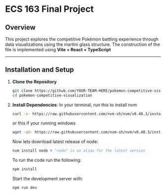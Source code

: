 # ECS 163 Final Project
## Overview

This project explores the competitive Pokémon battling experience through data visualizations using the martini glass structure. The construction of the file is implemented using **Vite + React + TypeScript**

---

## Installation and Setup
1. **Clone the Repository**
    ```bash
    git clone https://github.com/YOUR-TEAM-HERE/pokemon-competitive-visualization.git
    cd pokemon-competitive-visualization
    ```
2. **Install Dependencies**:
    In your terminal, run this to install nvm
    ```bash
    curl -o- https://raw.githubusercontent.com/nvm-sh/nvm/v0.40.3/install.sh | bash
    ```
    or this if your running windows
    ```bash
    wget -qO- https://raw.githubusercontent.com/nvm-sh/nvm/v0.40.3/install.sh | bash
    ```
    Now lets download latest release of node:
     ```bash
    nvm install node # "node" is an alias for the latest version
     ```
    To run the code run the following:
    ```bash
    npm install
    ```
    Start the development server with:
    ```bash
    npm run dev
    ```
    


